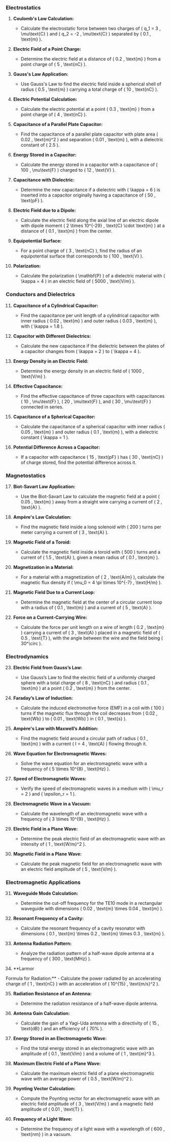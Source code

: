 ### Electrostatics

1. **Coulomb's Law Calculation:**
   - Calculate the electrostatic force between two charges of \( q_1 = 3 \, \mu\text{C} \) and \( q_2 = -2 \, \mu\text{C} \) separated by \( 0.1 \, \text{m} \).

2. **Electric Field of a Point Charge:**
   - Determine the electric field at a distance of \( 0.2 \, \text{m} \) from a point charge of \( 5 \, \text{nC} \).

3. **Gauss's Law Application:**
   - Use Gauss's Law to find the electric field inside a spherical shell of radius \( 0.5 \, \text{m} \) carrying a total charge of \( 10 \, \text{nC} \).

4. **Electric Potential Calculation:**
   - Calculate the electric potential at a point \( 0.3 \, \text{m} \) from a point charge of \( 4 \, \text{nC} \).

5. **Capacitance of a Parallel Plate Capacitor:**
   - Find the capacitance of a parallel plate capacitor with plate area \( 0.02 \, \text{m}^2 \) and separation \( 0.01 \, \text{m} \), with a dielectric constant of \( 2.5 \).

6. **Energy Stored in a Capacitor:**
   - Calculate the energy stored in a capacitor with a capacitance of \( 100 \, \mu\text{F} \) charged to \( 12 \, \text{V} \).

7. **Capacitance with Dielectric:**
   - Determine the new capacitance if a dielectric with \( \kappa = 6 \) is inserted into a capacitor originally having a capacitance of \( 50 \, \text{pF} \).

8. **Electric Field due to a Dipole:**
   - Calculate the electric field along the axial line of an electric dipole with dipole moment \( 2 \times 10^{-29} \, \text{C} \cdot \text{m} \) at a distance of \( 0.1 \, \text{m} \) from the center.

9. **Equipotential Surface:**
   - For a point charge of \( 3 \, \text{nC} \), find the radius of an equipotential surface that corresponds to \( 100 \, \text{V} \).

10. **Polarization:**
    - Calculate the polarization \( \mathbf{P} \) of a dielectric material with \( \kappa = 4 \) in an electric field of \( 5000 \, \text{V/m} \).

### Conductors and Dielectrics

11. **Capacitance of a Cylindrical Capacitor:**
    - Find the capacitance per unit length of a cylindrical capacitor with inner radius \( 0.02 \, \text{m} \) and outer radius \( 0.03 \, \text{m} \), with \( \kappa = 1.8 \).

12. **Capacitor with Different Dielectrics:**
    - Calculate the new capacitance if the dielectric between the plates of a capacitor changes from \( \kappa = 2 \) to \( \kappa = 4 \).

13. **Energy Density in an Electric Field:**
    - Determine the energy density in an electric field of \( 1000 \, \text{V/m} \).

14. **Effective Capacitance:**
    - Find the effective capacitance of three capacitors with capacitances \( 10 \, \mu\text{F} \), \( 20 \, \mu\text{F} \), and \( 30 \, \mu\text{F} \) connected in series.

15. **Capacitance of a Spherical Capacitor:**
    - Calculate the capacitance of a spherical capacitor with inner radius \( 0.05 \, \text{m} \) and outer radius \( 0.1 \, \text{m} \), with a dielectric constant \( \kappa = 1 \).

16. **Potential Difference Across a Capacitor:**
    - If a capacitor with capacitance \( 15 \, \text{pF} \) has \( 30 \, \text{nC} \) of charge stored, find the potential difference across it.

### Magnetostatics

17. **Biot-Savart Law Application:**
    - Use the Biot-Savart Law to calculate the magnetic field at a point \( 0.05 \, \text{m} \) away from a straight wire carrying a current of \( 2 \, \text{A} \).

18. **Ampère's Law Calculation:**
    - Find the magnetic field inside a long solenoid with \( 200 \) turns per meter carrying a current of \( 3 \, \text{A} \).

19. **Magnetic Field of a Toroid:**
    - Calculate the magnetic field inside a toroid with \( 500 \) turns and a current of \( 1.5 \, \text{A} \), given a mean radius of \( 0.1 \, \text{m} \).

20. **Magnetization in a Material:**
    - For a material with a magnetization of \( 2 \, \text{A/m} \), calculate the magnetic flux density if \( \mu_0 = 4 \pi \times 10^{-7} \, \text{H/m} \).

21. **Magnetic Field Due to a Current Loop:**
    - Determine the magnetic field at the center of a circular current loop with a radius of \( 0.1 \, \text{m} \) and a current of \( 5 \, \text{A} \).

22. **Force on a Current-Carrying Wire:**
    - Calculate the force per unit length on a wire of length \( 0.2 \, \text{m} \) carrying a current of \( 3 \, \text{A} \) placed in a magnetic field of \( 0.5 \, \text{T} \), with the angle between the wire and the field being \( 30^\circ \).

### Electrodynamics

23. **Electric Field from Gauss’s Law:**
    - Use Gauss’s Law to find the electric field of a uniformly charged sphere with a total charge of \( 8 \, \text{nC} \) and radius \( 0.1 \, \text{m} \) at a point \( 0.2 \, \text{m} \) from the center.

24. **Faraday’s Law of Induction:**
    - Calculate the induced electromotive force (EMF) in a coil with \( 100 \) turns if the magnetic flux through the coil decreases from \( 0.02 \, \text{Wb} \) to \( 0.01 \, \text{Wb} \) in \( 0.1 \, \text{s} \).

25. **Ampère's Law with Maxwell’s Addition:**
    - Find the magnetic field around a circular path of radius \( 0.1 \, \text{m} \) with a current \( I = 4 \, \text{A} \) flowing through it.

26. **Wave Equation for Electromagnetic Waves:**
    - Solve the wave equation for an electromagnetic wave with a frequency of \( 5 \times 10^{8} \, \text{Hz} \).

27. **Speed of Electromagnetic Waves:**
    - Verify the speed of electromagnetic waves in a medium with \( \mu_r = 2 \) and \( \epsilon_r = 1 \).

28. **Electromagnetic Wave in a Vacuum:**
    - Calculate the wavelength of an electromagnetic wave with a frequency of \( 3 \times 10^{9} \, \text{Hz} \).

29. **Electric Field in a Plane Wave:**
    - Determine the peak electric field of an electromagnetic wave with an intensity of \( 1 \, \text{W/m}^2 \).

30. **Magnetic Field in a Plane Wave:**
    - Calculate the peak magnetic field for an electromagnetic wave with an electric field amplitude of \( 5 \, \text{V/m} \).

### Electromagnetic Applications

31. **Waveguide Mode Calculation:**
    - Determine the cut-off frequency for the TE10 mode in a rectangular waveguide with dimensions \( 0.02 \, \text{m} \times 0.04 \, \text{m} \).

32. **Resonant Frequency of a Cavity:**
    - Calculate the resonant frequency of a cavity resonator with dimensions \( 0.1 \, \text{m} \times 0.2 \, \text{m} \times 0.3 \, \text{m} \).

33. **Antenna Radiation Pattern:**
    - Analyze the radiation pattern of a half-wave dipole antenna at a frequency of \( 300 \, \text{MHz} \).

34. **Larmor

 Formula for Radiation:**
    - Calculate the power radiated by an accelerating charge of \( 1 \, \text{nC} \) with an acceleration of \( 10^{15} \, \text{m/s}^2 \).

35. **Radiation Resistance of an Antenna:**
    - Determine the radiation resistance of a half-wave dipole antenna.

36. **Antenna Gain Calculation:**
    - Calculate the gain of a Yagi-Uda antenna with a directivity of \( 15 \, \text{dB} \) and an efficiency of \( 70\% \).

37. **Energy Stored in an Electromagnetic Wave:**
    - Find the total energy stored in an electromagnetic wave with an amplitude of \( 0.1 \, \text{V/m} \) and a volume of \( 1 \, \text{m}^3 \).

38. **Maximum Electric Field of a Plane Wave:**
    - Calculate the maximum electric field of a plane electromagnetic wave with an average power of \( 0.5 \, \text{W/m}^2 \).

39. **Poynting Vector Calculation:**
    - Compute the Poynting vector for an electromagnetic wave with an electric field amplitude of \( 3 \, \text{V/m} \) and a magnetic field amplitude of \( 0.01 \, \text{T} \).

40. **Frequency of a Light Wave:**
    - Determine the frequency of a light wave with a wavelength of \( 600 \, \text{nm} \) in a vacuum.
